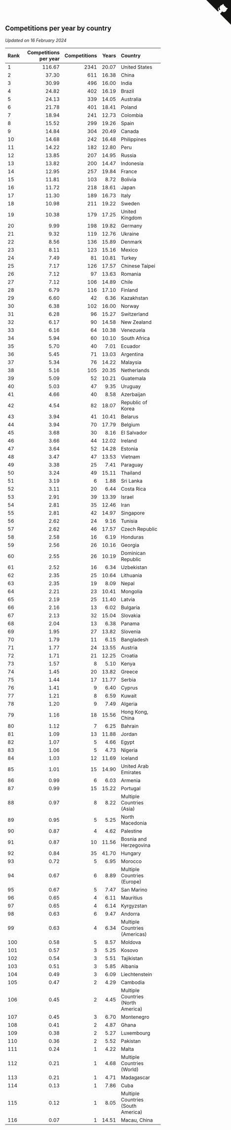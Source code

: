 ## Competitions per year by country

*Updated on 16 February 2024*

| Rank | Competitions per year | Competitions | Years | Country |
| :--- | ---: | ---: | ---: | :--- |
| 1 | 116.67 | 2341 | 20.07 | United States |
| 2 | 37.30 | 611 | 16.38 | China |
| 3 | 30.99 | 496 | 16.00 | India |
| 4 | 24.82 | 402 | 16.19 | Brazil |
| 5 | 24.13 | 339 | 14.05 | Australia |
| 6 | 21.78 | 401 | 18.41 | Poland |
| 7 | 18.94 | 241 | 12.73 | Colombia |
| 8 | 15.52 | 299 | 19.26 | Spain |
| 9 | 14.84 | 304 | 20.49 | Canada |
| 10 | 14.68 | 242 | 16.48 | Philippines |
| 11 | 14.22 | 182 | 12.80 | Peru |
| 12 | 13.85 | 207 | 14.95 | Russia |
| 13 | 13.82 | 200 | 14.47 | Indonesia |
| 14 | 12.95 | 257 | 19.84 | France |
| 15 | 11.81 | 103 | 8.72 | Bolivia |
| 16 | 11.72 | 218 | 18.61 | Japan |
| 17 | 11.30 | 189 | 16.73 | Italy |
| 18 | 10.98 | 211 | 19.22 | Sweden |
| 19 | 10.38 | 179 | 17.25 | United Kingdom |
| 20 | 9.99 | 198 | 19.82 | Germany |
| 21 | 9.32 | 119 | 12.76 | Ukraine |
| 22 | 8.56 | 136 | 15.89 | Denmark |
| 23 | 8.11 | 123 | 15.16 | Mexico |
| 24 | 7.49 | 81 | 10.81 | Turkey |
| 25 | 7.17 | 126 | 17.57 | Chinese Taipei |
| 26 | 7.12 | 97 | 13.63 | Romania |
| 27 | 7.12 | 106 | 14.89 | Chile |
| 28 | 6.79 | 116 | 17.10 | Finland |
| 29 | 6.60 | 42 | 6.36 | Kazakhstan |
| 30 | 6.38 | 102 | 16.00 | Norway |
| 31 | 6.28 | 96 | 15.27 | Switzerland |
| 32 | 6.17 | 90 | 14.58 | New Zealand |
| 33 | 6.16 | 64 | 10.38 | Venezuela |
| 34 | 5.94 | 60 | 10.10 | South Africa |
| 35 | 5.70 | 40 | 7.01 | Ecuador |
| 36 | 5.45 | 71 | 13.03 | Argentina |
| 37 | 5.34 | 76 | 14.22 | Malaysia |
| 38 | 5.16 | 105 | 20.35 | Netherlands |
| 39 | 5.09 | 52 | 10.21 | Guatemala |
| 40 | 5.03 | 47 | 9.35 | Uruguay |
| 41 | 4.66 | 40 | 8.58 | Azerbaijan |
| 42 | 4.54 | 82 | 18.07 | Republic of Korea |
| 43 | 3.94 | 41 | 10.41 | Belarus |
| 44 | 3.94 | 70 | 17.79 | Belgium |
| 45 | 3.68 | 30 | 8.16 | El Salvador |
| 46 | 3.66 | 44 | 12.02 | Ireland |
| 47 | 3.64 | 52 | 14.28 | Estonia |
| 48 | 3.47 | 47 | 13.53 | Vietnam |
| 49 | 3.38 | 25 | 7.41 | Paraguay |
| 50 | 3.24 | 49 | 15.11 | Thailand |
| 51 | 3.19 | 6 | 1.88 | Sri Lanka |
| 52 | 3.11 | 20 | 6.44 | Costa Rica |
| 53 | 2.91 | 39 | 13.39 | Israel |
| 54 | 2.81 | 35 | 12.46 | Iran |
| 55 | 2.81 | 42 | 14.97 | Singapore |
| 56 | 2.62 | 24 | 9.16 | Tunisia |
| 57 | 2.62 | 46 | 17.57 | Czech Republic |
| 58 | 2.58 | 16 | 6.19 | Honduras |
| 59 | 2.56 | 26 | 10.16 | Georgia |
| 60 | 2.55 | 26 | 10.19 | Dominican Republic |
| 61 | 2.52 | 16 | 6.34 | Uzbekistan |
| 62 | 2.35 | 25 | 10.64 | Lithuania |
| 63 | 2.35 | 19 | 8.09 | Nepal |
| 64 | 2.21 | 23 | 10.41 | Mongolia |
| 65 | 2.19 | 25 | 11.40 | Latvia |
| 66 | 2.16 | 13 | 6.02 | Bulgaria |
| 67 | 2.13 | 32 | 15.04 | Slovakia |
| 68 | 2.04 | 13 | 6.38 | Panama |
| 69 | 1.95 | 27 | 13.82 | Slovenia |
| 70 | 1.79 | 11 | 6.15 | Bangladesh |
| 71 | 1.77 | 24 | 13.55 | Austria |
| 72 | 1.71 | 21 | 12.25 | Croatia |
| 73 | 1.57 | 8 | 5.10 | Kenya |
| 74 | 1.45 | 20 | 13.82 | Greece |
| 75 | 1.44 | 17 | 11.77 | Serbia |
| 76 | 1.41 | 9 | 6.40 | Cyprus |
| 77 | 1.21 | 8 | 6.59 | Kuwait |
| 78 | 1.20 | 9 | 7.49 | Algeria |
| 79 | 1.16 | 18 | 15.56 | Hong Kong, China |
| 80 | 1.12 | 7 | 6.25 | Bahrain |
| 81 | 1.09 | 13 | 11.88 | Jordan |
| 82 | 1.07 | 5 | 4.66 | Egypt |
| 83 | 1.06 | 5 | 4.73 | Nigeria |
| 84 | 1.03 | 12 | 11.69 | Iceland |
| 85 | 1.01 | 15 | 14.90 | United Arab Emirates |
| 86 | 0.99 | 6 | 6.03 | Armenia |
| 87 | 0.99 | 15 | 15.22 | Portugal |
| 88 | 0.97 | 8 | 8.22 | Multiple Countries (Asia) |
| 89 | 0.95 | 5 | 5.25 | North Macedonia |
| 90 | 0.87 | 4 | 4.62 | Palestine |
| 91 | 0.87 | 10 | 11.56 | Bosnia and Herzegovina |
| 92 | 0.84 | 35 | 41.70 | Hungary |
| 93 | 0.72 | 5 | 6.95 | Morocco |
| 94 | 0.67 | 6 | 8.89 | Multiple Countries (Europe) |
| 95 | 0.67 | 5 | 7.47 | San Marino |
| 96 | 0.65 | 4 | 6.11 | Mauritius |
| 97 | 0.65 | 4 | 6.14 | Kyrgyzstan |
| 98 | 0.63 | 6 | 9.47 | Andorra |
| 99 | 0.63 | 4 | 6.34 | Multiple Countries (Americas) |
| 100 | 0.58 | 5 | 8.57 | Moldova |
| 101 | 0.57 | 3 | 5.25 | Kosovo |
| 102 | 0.54 | 3 | 5.51 | Tajikistan |
| 103 | 0.51 | 3 | 5.85 | Albania |
| 104 | 0.49 | 3 | 6.09 | Liechtenstein |
| 105 | 0.47 | 2 | 4.29 | Cambodia |
| 106 | 0.45 | 2 | 4.45 | Multiple Countries (North America) |
| 107 | 0.45 | 3 | 6.70 | Montenegro |
| 108 | 0.41 | 2 | 4.87 | Ghana |
| 109 | 0.38 | 2 | 5.27 | Luxembourg |
| 110 | 0.36 | 2 | 5.52 | Pakistan |
| 111 | 0.24 | 1 | 4.22 | Malta |
| 112 | 0.21 | 1 | 4.68 | Multiple Countries (World) |
| 113 | 0.21 | 1 | 4.71 | Madagascar |
| 114 | 0.13 | 1 | 7.86 | Cuba |
| 115 | 0.12 | 1 | 8.05 | Multiple Countries (South America) |
| 116 | 0.07 | 1 | 14.51 | Macau, China |


<a href="https://github.com/JustinTimeCuber/wca_statistics" class="github-corner" aria-label="View source on Github"><svg width="80" height="80" viewBox="0 0 250 250" style="fill:#151513; color:#fff; position: absolute; top: 0; border: 0; right: 0;" aria-hidden="true"><path d="M0,0 L115,115 L130,115 L142,142 L250,250 L250,0 Z"></path><path d="M128.3,109.0 C113.8,99.7 119.0,89.6 119.0,89.6 C122.0,82.7 120.5,78.6 120.5,78.6 C119.2,72.0 123.4,76.3 123.4,76.3 C127.3,80.9 125.5,87.3 125.5,87.3 C122.9,97.6 130.6,101.9 134.4,103.2" fill="currentColor" style="transform-origin: 130px 106px;" class="octo-arm"></path><path d="M115.0,115.0 C114.9,115.1 118.7,116.5 119.8,115.4 L133.7,101.6 C136.9,99.2 139.9,98.4 142.2,98.6 C133.8,88.0 127.5,74.4 143.8,58.0 C148.5,53.4 154.0,51.2 159.7,51.0 C160.3,49.4 163.2,43.6 171.4,40.1 C171.4,40.1 176.1,42.5 178.8,56.2 C183.1,58.6 187.2,61.8 190.9,65.4 C194.5,69.0 197.7,73.2 200.1,77.6 C213.8,80.2 216.3,84.9 216.3,84.9 C212.7,93.1 206.9,96.0 205.4,96.6 C205.1,102.4 203.0,107.8 198.3,112.5 C181.9,128.9 168.3,122.5 157.7,114.1 C157.9,116.9 156.7,120.9 152.7,124.9 L141.0,136.5 C139.8,137.7 141.6,141.9 141.8,141.8 Z" fill="currentColor" class="octo-body"></path></svg></a><style>.github-corner:hover .octo-arm{animation:octocat-wave 560ms ease-in-out}@keyframes octocat-wave{0%,100%{transform:rotate(0)}20%,60%{transform:rotate(-25deg)}40%,80%{transform:rotate(10deg)}}@media (max-width:500px){.github-corner:hover .octo-arm{animation:none}.github-corner .octo-arm{animation:octocat-wave 560ms ease-in-out}}</style>
